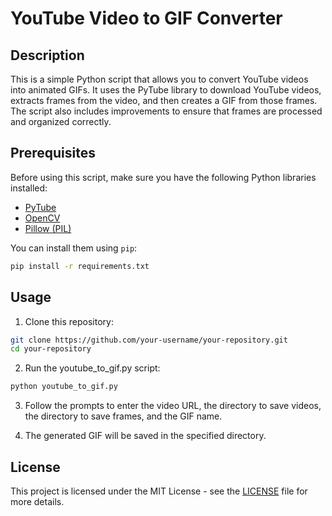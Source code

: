 # YouTube Video to GIF Converter

## Description

This is a simple Python script that allows you to convert YouTube videos into animated GIFs. It uses the PyTube library to download YouTube videos, extracts frames from the video, and then creates a GIF from those frames. The script also includes improvements to ensure that frames are processed and organized correctly.

## Prerequisites

Before using this script, make sure you have the following Python libraries installed:

- [PyTube](https://python-pytube.readthedocs.io/en/latest/)
- [OpenCV](https://pypi.org/project/opencv-python/)
- [Pillow (PIL)](https://pillow.readthedocs.io/en/stable/)

You can install them using `pip`:

```bash
pip install -r requirements.txt
```

## Usage

1. Clone this repository:

```bash
git clone https://github.com/your-username/your-repository.git
cd your-repository
```

2. Run the youtube_to_gif.py script:

```bash
python youtube_to_gif.py
```

3. Follow the prompts to enter the video URL, the directory to save videos, the directory to save frames, and the GIF name.

4. The generated GIF will be saved in the specified directory.

## License

This project is licensed under the MIT License - see the [LICENSE](LICENSE) file for more details.
